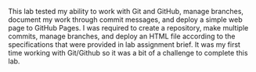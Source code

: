 This lab tested my ability to work with Git and GitHub, manage branches, document my work through commit messages, and deploy a simple web page to GitHub Pages. I was required to create a repository, make multiple commits, manage branches, and deploy an HTML file according to the specifications that were provided in lab assignment brief. It was my first time working with Git/Github so it was a bit of a challenge to complete this lab.
